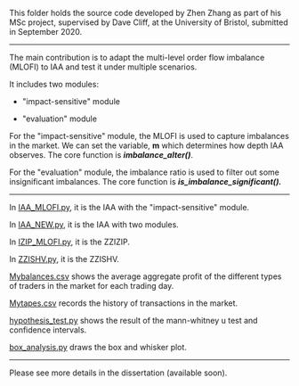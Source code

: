 This folder holds the source code developed by Zhen Zhang as part of his MSc project, supervised by Dave Cliff, at the University of Bristol, submitted in September 2020.

-----

The main contribution is to adapt the multi-level order flow imbalance (MLOFI) to IAA and test it under multiple scenarios.

It includes two modules:

+ "impact-sensitive" module

+ "evaluation" module

  

For the "impact-sensitive" module, the MLOFI is used to capture imbalances in the market. We can set the variable, **m** which determines how depth IAA observes.  The core function is ***imbalance_alter()***. 

For the "evaluation" module, the imbalance ratio is used to filter out some insignificant imbalances. The core function is ***is_imbalance_significant().***

-----



In [IAA_MLOFI.py](./source/IAA_MLOFI.py), it is  the IAA with the "impact-sensitive" module.

In [IAA_NEW.py](./source/IAA_NEW.py), it is the IAA with two modules.

In [IZIP_MLOFI.py](./source/IZIP_MLOFI.py), it is the ZZIZIP.

In [ZZISHV.py](./source/ZZISHV.py), it is the ZZISHV.

[Mybalances.csv](./source/Mybalances.csv) shows the average aggregate profit of the different types of traders in the market for each trading day.

[Mytapes.csv](./source/Mytapes.csv) records the history of transactions in the market. 

[hypothesis_test.py](./source/data_analysis/hypothesis_test.py) shows the result of the mann-whitney u test and confidence intervals.

[box_analysis.py](./source/data_analysis/box_analysis.py) draws the box and whisker plot.

----

Please see more details in the dissertation (available soon).

